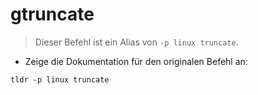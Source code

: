 # gtruncate

> Dieser Befehl ist ein Alias von `-p linux truncate`.

- Zeige die Dokumentation für den originalen Befehl an:

`tldr -p linux truncate`
